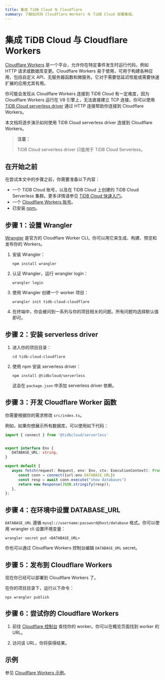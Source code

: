 ```yaml
---
title: 集成 TiDB Cloud 与 Cloudflare
summary: 了解如何将 Cloudflare Workers 与 TiDB Cloud 部署集成。
---
```


# 集成 TiDB Cloud 与 Cloudflare Workers

[Cloudflare Workers](https://workers.cloudflare.com/) 是一个平台，允许你在特定事件发生时运行代码，例如 HTTP 请求或数据库变更。Cloudflare Workers 易于使用，可用于构建各种应用，包括自定义 API、无服务器函数和微服务。它对于需要低延迟性能或需要快速扩展的应用尤其有用。

你可能会发现从 Cloudflare Workers 连接到 TiDB Cloud 有一定难度，因为 Cloudflare Workers 运行在 V8 引擎上，无法直接建立 TCP 连接。你可以使用 [TiDB Cloud serverless driver](/tidb-cloud/serverless-driver.md) 通过 HTTP 连接帮助你连接到 Cloudflare Workers。

本文档将逐步演示如何使用 TiDB Cloud serverless driver 连接到 Cloudflare Workers。

> **注意：**
>
> TiDB Cloud serverless driver 只能用于 TiDB Cloud Serverless。

## 在开始之前

在尝试本文中的步骤之前，你需要准备以下内容：

- 一个 TiDB Cloud 账号，以及在 TiDB Cloud 上创建的 TiDB Cloud Serverless 集群。更多详情请参见 [TiDB Cloud 快速入门](/tidb-cloud/tidb-cloud-quickstart.md#step-1-create-a-tidb-cluster)。
- 一个 [Cloudflare Workers 账号](https://dash.cloudflare.com/login)。
- 已安装 [npm](https://docs.npmjs.com/about-npm)。

## 步骤 1：设置 Wrangler

[Wrangler](https://developers.cloudflare.com/workers/wrangler/) 是官方的 Cloudflare Worker CLI。你可以用它来生成、构建、预览和发布你的 Workers。

1. 安装 Wrangler：

   ```
   npm install wrangler
   ```

2. 认证 Wrangler，运行 wrangler login：

    ```
    wrangler login
    ```

3. 使用 Wrangler 创建一个 worker 项目：

    ```
    wrangler init tidb-cloud-cloudflare
    ```

4. 在终端中，你会被问到一系列与你的项目相关的问题。所有问题均选择默认值即可。

## 步骤 2：安装 serverless driver

1. 进入你的项目目录：

    ```
    cd tidb-cloud-cloudflare
    ```

2. 使用 npm 安装 serverless driver：

    ```
    npm install @tidbcloud/serverless
    ```

   这会在 `package.json` 中添加 serverless driver 依赖。

## 步骤 3：开发 Cloudflare Worker 函数

你需要根据你的需求修改 `src/index.ts`。

例如，如果你想展示所有数据库，可以使用如下代码：

```ts
import { connect } from '@tidbcloud/serverless'


export interface Env {
   DATABASE_URL: string;
}

export default {
   async fetch(request: Request, env: Env, ctx: ExecutionContext): Promise<Response> {
      const conn = connect({url:env.DATABASE_URL})
      const resp = await conn.execute("show databases")
      return new Response(JSON.stringify(resp));
   },
};
```

## 步骤 4：在环境中设置 DATABASE_URL

`DATABASE_URL` 遵循 `mysql://username:password@host/database` 格式。你可以使用 wrangler cli 设置环境变量：

```
wrangler secret put <DATABASE_URL>
```

你也可以通过 Cloudflare Workers 控制台编辑 `DATABASE_URL` secret。

## 步骤 5：发布到 Cloudflare Workers

现在你已经可以部署到 Cloudflare Workers 了。

在你的项目目录下，运行以下命令：

```
npx wrangler publish
```

## 步骤 6：尝试你的 Cloudflare Workers

1. 前往 [Cloudflare 控制台](https://dash.cloudflare.com) 查找你的 worker。你可以在概览页面找到 worker 的 URL。

2. 访问该 URL，你将获得结果。

## 示例

参见 [Cloudflare Workers 示例](https://github.com/tidbcloud/car-sales-insight/tree/main/examples/cloudflare-workers)。